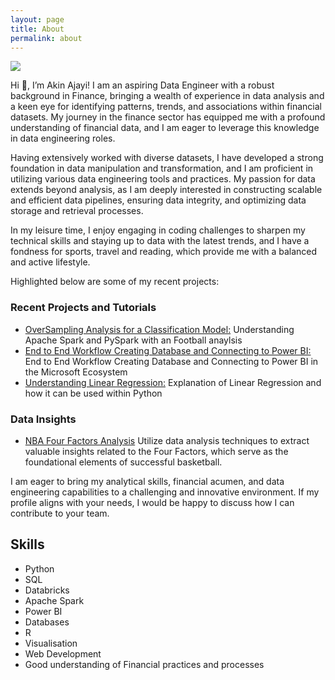 ```yaml
---
layout: page
title: About
permalink: about
---
```


<img class="mx-auto w-1/2" src="{{site.baseurl}}/assets/img/me.JPG">

Hi 👋, I’m Akin Ajayi! I am an aspiring Data Engineer with a robust background in Finance, bringing a wealth of experience in data analysis and a keen eye for identifying patterns, trends, and associations within financial datasets. My journey in the finance sector has equipped me with a profound understanding of financial data, and I am eager to leverage this knowledge in data engineering roles.

Having extensively worked with diverse datasets, I have developed a strong foundation in data manipulation and transformation, and I am proficient in utilizing various data engineering tools and practices. My passion for data extends beyond analysis, as I am deeply interested in constructing scalable and efficient data pipelines, ensuring data integrity, and optimizing data storage and retrieval processes.

In my leisure time, I enjoy engaging in coding challenges to sharpen my technical skills and staying up to data with the latest trends, and I have a fondness for sports, travel and reading, which provide me with a balanced and active lifestyle.

Highlighted below are some of my recent projects:

### Recent Projects and Tutorials

- [OverSampling Analysis for a Classification Model:](https://medium.com/@wiajayi/understanding-apache-spark-and-pyspark-4ee4ca377434)
  Understanding Apache Spark and PySpark with an Football anaylsis
- [End to End Workflow Creating Database and Connecting to Power BI:](https://akinajayi.me/DB-to-BI-Workflow)
  End to End Workflow Creating Database and Connecting to Power BI in the Microsoft Ecosystem
- [Understanding Linear Regression:](https://medium.com/@wiajayi/understanding-linear-regression-3a977addcc1b)
  Explanation of Linear Regression and how it can be used within Python

### Data Insights

- [NBA Four Factors Analysis](https://akinajayi.me/NBA_Four_Factors/)
  Utilize data analysis techniques to extract valuable insights related to the Four Factors, which serve as the foundational elements of successful basketball.

I am eager to bring my analytical skills, financial acumen, and data engineering capabilities to a challenging and innovative environment. If my profile aligns with your needs, I would be happy to discuss how I can contribute to your team.

## Skills

- Python
- SQL
- Databricks
- Apache Spark
- Power BI
- Databases
- R
- Visualisation
- Web Development
- Good understanding of Financial practices and processes


